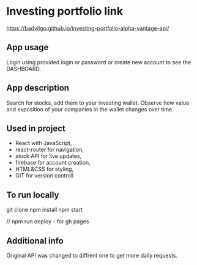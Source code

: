 # Investing portfolio link

https://badvilgo.github.io/investing-portfolio-alpha-vantage-api/

## App usage

Login using provided login or password or create new account to see the DASHBOARD.

## App description

Search for stocks, add them to your investing wallet. Observe how value and exposition of your companies in the wallet changes over time.

## Used in project

- React with JavaScript,
- react-router for navigation,
- stock API for live updates,
- firebase for account creation,
- HTML&CSS for styling,
- GIT for version controll

## To run locally

git clone
npm install
npm start

// npm run deploy - for gh pages

## Additional info

Original API was changed to diffrent one to get more daily requests.

